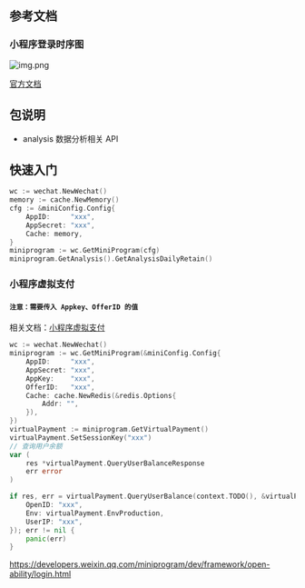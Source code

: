 ## 参考文档
### 小程序登录时序图
![img.png](https://res.wx.qq.com/wxdoc/dist/assets/img/api-login.2fcc9f35.jpg)

[官方文档](https://developers.weixin.qq.com/miniprogram/dev/framework/)

## 包说明

- analysis 数据分析相关 API

## 快速入门

```go
wc := wechat.NewWechat()
memory := cache.NewMemory()
cfg := &miniConfig.Config{
    AppID:     "xxx",
    AppSecret: "xxx",
    Cache: memory,
}
miniprogram := wc.GetMiniProgram(cfg)
miniprogram.GetAnalysis().GetAnalysisDailyRetain()
```

### 小程序虚拟支付
#### `注意：需要传入 Appkey、OfferID 的值`
相关文档：[小程序虚拟支付](https://developers.weixin.qq.com/miniprogram/dev/platform-capabilities/industry/virtual-payment.html)
```go
wc := wechat.NewWechat()
miniprogram := wc.GetMiniProgram(&miniConfig.Config{
    AppID:     "xxx",
    AppSecret: "xxx",
    AppKey:    "xxx",
    OfferID:   "xxx",
    Cache: cache.NewRedis(&redis.Options{
        Addr: "",
    }),
})
virtualPayment := miniprogram.GetVirtualPayment()
virtualPayment.SetSessionKey("xxx")
// 查询用户余额
var (
    res *virtualPayment.QueryUserBalanceResponse
    err error
)

if res, err = virtualPayment.QueryUserBalance(context.TODO(), &virtualPayment.QueryUserBalanceRequest{
    OpenID: "xxx",
    Env: virtualPayment.EnvProduction,
    UserIP: "xxx",
}); err != nil {
    panic(err)
}

```

https://developers.weixin.qq.com/miniprogram/dev/framework/open-ability/login.html

